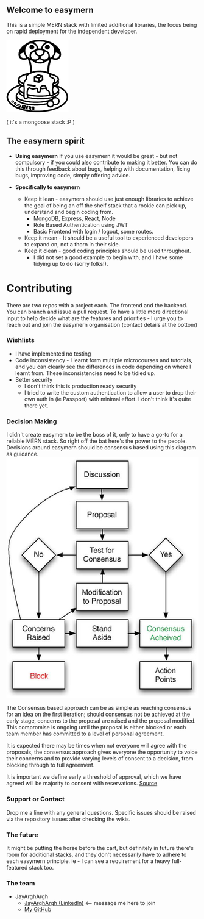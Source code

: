 ## Welcome to easymern

This is a simple MERN stack with limited additional libraries, the focus being on rapid deployment for the independent
developer.

![Logo](images/easymern_alt_50.png)

( it's a mongoose stack :P )

## The easymern spirit
- **Using easymern** If you use easymern it would be great - but not compulsory - if you could also contribute to making it better.
You can do this through feedback about bugs, helping with documentation, fixing bugs, improving code, simply offering advice.

- **Specifically to easymern**
  - Keep it lean - easymern should use just enough libraries to achieve the goal of being an off the shelf stack that a rookie can pick up, understand and begin coding from.
    - MongoDB, Express, React, Node
    - Role Based Authentication using JWT
    - Basic Frontend with login / logout, some routes.
  - Keep it mean - It should be a useful tool to experienced developers to expand on, not a thorn in their side.
  - Keep it clean - good coding principles should be used throughout.
    - I did not set a good example to begin with, and I have some tidying up to do (sorry folks!).

# Contributing
There are two repos with a project each. The frontend and the backend. You can branch and issue a pull request.
To have a little more directional input to help decide what are the features and priorities - I urge you to reach out and join the easymern organisation (contact details at the bottom)

### Wishlists

- I have implemented no testing
- Code inconsistency - I learnt form multiple microcourses and tutorials, and you can clearly see the differences in code depending on where I learnt from. These inconsistencies need to be tidied up.
- Better security
  - I don't think this is production ready security
  - I tried to write the custom authentication to allow a user to drop their own auth in (ie Passport) with minimal effort. I don't think it's quite there yet.

### Decision Making

I didn't create easymern to be the boss of it, only to have a go-to for a reliable MERN stack.
So right off the bat here's the power to the people. Decisions around easymern should be consensus based using this diagram as guidance.
![Image](images/decision.png)

The Consensus based approach can be as simple as reaching consensus for an idea on the first iteration; should consensus not be achieved at the early stage, concerns to the proposal are raised and the proposal modified. This compromise is ongoing until the proposal is either blocked or each team member has committed to a level of personal agreement.

It is expected there may be times when not everyone will agree with the proposals, the consensus approach gives everyone the opportunity to voice their concerns and to provide varying levels of consent to a decision, from blocking through to full agreement.

It is important we define early a threshold of approval, which we have agreed will be majority to consent with reservations.
[Source](https://www.plays-in-business.com/consensus-decisioning-how-to-find-minimal-viable-decisions/)
### Support or Contact
Drop me a line with any general questions.
Specific issues should be raised via the repository issues after checking the wikis.

### The future
It might be putting the horse before the cart, but definitely in future there's room for additional stacks, and they
don't necessarily have to adhere to each easymern principle. ie - I can see a requirement for a heavy full-featured stack too.

### The team
- JayArghArgh
  - [JayArghArgh (LinkedIn)](https://www.linkedin.com/in/jayarghargh/) <-- message me here to join
  - [My GitHub](https://github.com/jayarghargh)
